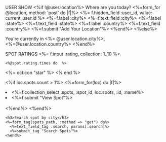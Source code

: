 USER SHOW
<%if !@user.location%>
    Where are you today?
    <%=form_for @location, method: 'post' do |f|%>
      <%= f.hidden_field :user_id, value: current_user.id %>
      <%=f.label :city%>
      <%=f.text_field :city%>
      <%=f.label :state%>
      <%=f.text_field :state%>
      <%=f.label :country%>
      <%=f.text_field :country%>
      <%=f.submit "Add Your Location"%>
    <%end%>
  <%else%>
    <p>You're  currently in <%= @user.location.city%>, <%=@user.location.country%>
  <%end%>

  SPOT RATINGS
    <%= f.input :rating, collection: 1..10 %>

    <%@spot.rating.times do  %>
 <%= octicon "star" %>
<% end %>

<%if loc.spots.count > 1%>
      <%=form_for(loc) do |f|%>
        <li><%=f.collection_select :spots, :spot_id, loc.spots, :id, :name%></li>
        <li><%=f.submit "View Spot"%></li><br>
      <%end%>
    <%end%><br>

    <h3>Search spot by city</h3>
    <%=form_tag(spots_path, :method => "get") do%>
      <%=text_field_tag :search, params[:search]%>
      <%=submit_tag "Search Spots"%>
    <%end%>
